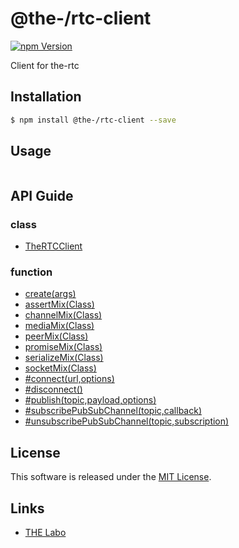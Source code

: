 @the-/rtc-client
==========

<!---
This file is generated by the-tmpl. Do not update manually.
--->

<!-- Badge Start -->
<a name="badges"></a>

[![npm Version][bd_npm_shield_url]][bd_npm_url]

[bd_repo_url]: https://github.com/the-labo/the
[bd_travis_url]: http://travis-ci.org/the-labo/the
[bd_travis_shield_url]: http://img.shields.io/travis/the-labo/the.svg?style=flat
[bd_travis_com_url]: http://travis-ci.com/the-labo/the
[bd_travis_com_shield_url]: https://api.travis-ci.com/the-labo/the.svg?token=
[bd_license_url]: https://github.com/the-labo/the/blob/master/LICENSE
[bd_npm_url]: http://www.npmjs.org/package/@the-/rtc-client
[bd_npm_shield_url]: http://img.shields.io/npm/v/@the-/rtc-client.svg?style=flat
[bd_standard_url]: http://standardjs.com/
[bd_standard_shield_url]: https://img.shields.io/badge/code%20style-standard-brightgreen.svg

<!-- Badge End -->


<!-- Description Start -->
<a name="description"></a>

Client for the-rtc

<!-- Description End -->


<!-- Overview Start -->
<a name="overview"></a>



<!-- Overview End -->


<!-- Sections Start -->
<a name="sections"></a>

<!-- Section from "doc/readme/01.Installation.md.hbs" Start -->

<a name="section-doc-readme-01-installation-md"></a>

Installation
-----

```bash
$ npm install @the-/rtc-client --save
```


<!-- Section from "doc/readme/01.Installation.md.hbs" End -->

<!-- Section from "doc/readme/02.Usage.md.hbs" Start -->

<a name="section-doc-readme-02-usage-md"></a>

Usage
---------

```javascript

```


<!-- Section from "doc/readme/02.Usage.md.hbs" End -->


<!-- Sections Start -->

<a name="api"></a>

## API Guide

### class
- [TheRTCClient](./doc/api/api.md#TheRTCClient)
### function
- [create(args)](./doc/api/api.md#create)
- [assertMix(Class)](./doc/api/api.md#assertMix)
- [channelMix(Class)](./doc/api/api.md#channelMix)
- [mediaMix(Class)](./doc/api/api.md#mediaMix)
- [peerMix(Class)](./doc/api/api.md#peerMix)
- [promiseMix(Class)](./doc/api/api.md#promiseMix)
- [serializeMix(Class)](./doc/api/api.md#serializeMix)
- [socketMix(Class)](./doc/api/api.md#socketMix)
- [#connect(url,options)](./doc/api/api.md#TheRTCClient#connect)
- [#disconnect()](./doc/api/api.md#TheRTCClient#disconnect)
- [#publish(topic,payload,options)](./doc/api/api.md#TheRTCClient#publish)
- [#subscribePubSubChannel(topic,callback)](./doc/api/api.md#ChannelMixed#subscribePubSubChannel)
- [#unsubscribePubSubChannel(topic,subscription)](./doc/api/api.md#ChannelMixed#unsubscribePubSubChannel)

<!-- LICENSE Start -->
<a name="license"></a>

License
-------
This software is released under the [MIT License](https://github.com/the-labo/the/blob/master/LICENSE).

<!-- LICENSE End -->


<!-- Links Start -->
<a name="links"></a>

Links
------

+ [THE Labo][the_labo_url]

[the_labo_url]: https://github.com/the-labo

<!-- Links End -->
